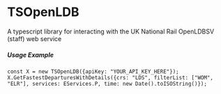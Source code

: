 # TSOpenLDB
 A typescript library for interacting with the UK National Rail OpenLDBSV (staff) web service


##### Usage Example

    const X = new TSOpenLDB({apiKey: "YOUR_API_KEY_HERE"});
    X.GetFastestDeparturesWithDetails({crs: "LDS", filterList: ["WOM", "ELR"], services: EServices.P, time: new Date().toISOString()});